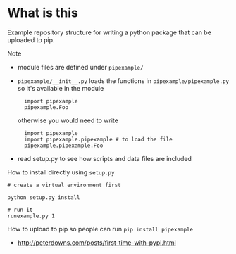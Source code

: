 # What is this

Example repository structure for writing a python package that can be uploaded to pip.

Note

* module files are defined under `pipexample/`
* `pipexample/__init__.py` loads the functions in `pipexample/pipexample.py` so it's available in the module

        import pipexample
        pipexample.Foo

  otherwise you would need to write

        import pipexample
        import pipexample.pipexample # to load the file
        pipexample.pipexample.Foo
* read setup.py to see how scripts and data files are included

How to install directly using `setup.py`

    # create a virtual environment first

    python setup.py install

    # run it
    runexample.py 1

How to upload to pip so people can run `pip install pipexample`

* http://peterdowns.com/posts/first-time-with-pypi.html

